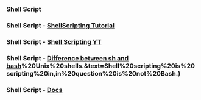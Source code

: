 ### Shell Script

### Shell Script - [ShellScripting Tutorial](https://www.shellscript.sh/)

### Shell Script - [Shell Scripting YT](https://www.youtube.com/watch?v=GtovwKDemnI)

### Shell Script - [Difference between sh and bash](https://stackoverflow.com/questions/5725296/difference-between-sh-and-bash#:~:text=Bash%20(bash)%20is%20one%20of,most%20commonly%20used)%20Unix%20shells.&text=Shell%20scripting%20is%20scripting%20in,in%20question%20is%20not%20Bash.)

### Shell Script - [Docs](https://pubs.opengroup.org/onlinepubs/009695399/utilities/xcu_chap02.html)